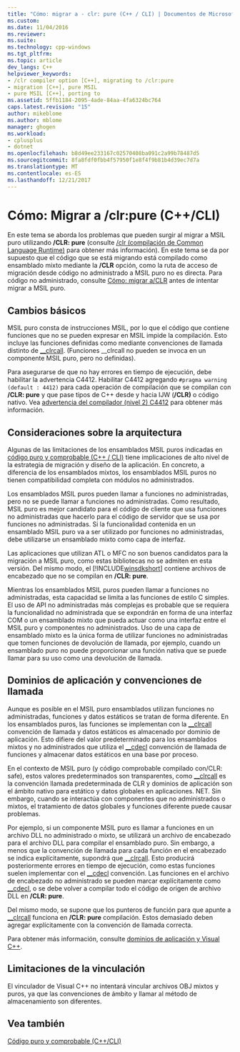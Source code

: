 ```yaml
---
title: "Cómo: migrar a - clr: pure (C++ / CLI) | Documentos de Microsoft"
ms.custom: 
ms.date: 11/04/2016
ms.reviewer: 
ms.suite: 
ms.technology: cpp-windows
ms.tgt_pltfrm: 
ms.topic: article
dev_langs: C++
helpviewer_keywords:
- /clr compiler option [C++], migrating to /clr:pure
- migration [C++], pure MSIL
- pure MSIL [C++], porting to
ms.assetid: 5ffb1184-2095-4ade-84aa-4fa6324bc764
caps.latest.revision: "15"
author: mikeblome
ms.author: mblome
manager: ghogen
ms.workload:
- cplusplus
- dotnet
ms.openlocfilehash: b8d49ee233167c02570408ba091c2a99b78487d5
ms.sourcegitcommit: 8fa8fdf0fbb4f57950f1e8f4f9b81b4d39ec7d7a
ms.translationtype: MT
ms.contentlocale: es-ES
ms.lasthandoff: 12/21/2017
---
```

# <a name="how-to-migrate-to-clrpure-ccli"></a>Cómo: Migrar a /clr:pure (C++/CLI)
En este tema se aborda los problemas que pueden surgir al migrar a MSIL puro utilizando **/CLR: pure** (consulte [/clr (compilación de Common Language Runtime)](../build/reference/clr-common-language-runtime-compilation.md) para obtener más información). En este tema se da por supuesto que el código que se está migrando está compilado como ensamblado mixto mediante la **/CLR** opción, como la ruta de acceso de migración desde código no administrado a MSIL puro no es directa. Para código no administrado, consulte [Cómo: migrar a/CLR](../dotnet/how-to-migrate-to-clr.md) antes de intentar migrar a MSIL puro.  
  
## <a name="basic-changes"></a>Cambios básicos  
 MSIL puro consta de instrucciones MSIL, por lo que el código que contiene funciones que no se pueden expresar en MSIL impide la compilación. Esto incluye las funciones definidas como mediante convenciones de llamada distinto de [__clrcall](../cpp/clrcall.md). (Funciones __clrcall no pueden se invoca en un componente MSIL puro, pero no definidas).  
  
 Para asegurarse de que no hay errores en tiempo de ejecución, debe habilitar la advertencia C4412. Habilitar C4412 agregando `#pragma warning (default : 4412)` para cada operación de compilación que se compilan con **/CLR: pure** y que pase tipos de C++ desde y hacia IJW (**/CLR)** o código nativo. Vea [advertencia del compilador (nivel 2) C4412](../error-messages/compiler-warnings/compiler-warning-level-2-c4412.md) para obtener más información.  
  
## <a name="architectural-considerations"></a>Consideraciones sobre la arquitectura  
 Algunas de las limitaciones de los ensamblados MSIL puros indicadas en [código puro y comprobable (C++ / CLI)](../dotnet/pure-and-verifiable-code-cpp-cli.md) tiene implicaciones de alto nivel de la estrategia de migración y diseño de la aplicación. En concreto, a diferencia de los ensamblados mixtos, los ensamblados MSIL puros no tienen compatibilidad completa con módulos no administrados.  
  
 Los ensamblados MSIL puros pueden llamar a funciones no administradas, pero no se puede llamar a funciones no administradas. Como resultado, MSIL puro es mejor candidato para el código de cliente que usa funciones no administradas que hacerlo para el código de servidor que se usa por funciones no administradas. Si la funcionalidad contenida en un ensamblado MSIL puro va a ser utilizado por funciones no administradas, debe utilizarse un ensamblado mixto como capa de interfaz.  
  
 Las aplicaciones que utilizan ATL o MFC no son buenos candidatos para la migración a MSIL puro, como estas bibliotecas no se admiten en esta versión. Del mismo modo, el [!INCLUDE[winsdkshort](../atl-mfc-shared/reference/includes/winsdkshort_md.md)] contiene archivos de encabezado que no se compilan en **/CLR: pure**.  
  
 Mientras los ensamblados MSIL puros pueden llamar a funciones no administradas, esta capacidad se limita a las funciones de estilo C simples. El uso de API no administradas más complejas es probable que se requiera la funcionalidad no administrada que se expondrán en forma de una interfaz COM o un ensamblado mixto que pueda actuar como una interfaz entre el MSIL puro y componentes no administrados. Uso de una capa de ensamblado mixto es la única forma de utilizar funciones no administradas que tomen funciones de devolución de llamada, por ejemplo, cuando un ensamblado puro no puede proporcionar una función nativa que se puede llamar para su uso como una devolución de llamada.  
  
## <a name="application-domains-and-calling-conventions"></a>Dominios de aplicación y convenciones de llamada  
 Aunque es posible en el MSIL puro ensamblados utilizan funciones no administradas, funciones y datos estáticos se tratan de forma diferente. En los ensamblados puros, las funciones se implementan con la [__clrcall](../cpp/clrcall.md) convención de llamada y datos estáticos es almacenado por dominio de aplicación. Esto difiere del valor predeterminado para los ensamblados mixtos y no administrados que utiliza el [__cdecl](../cpp/cdecl.md) convención de llamada de funciones y almacenar datos estáticos en una base por proceso.  
  
 En el contexto de MSIL puro (y código comprobable compilado con/CLR: safe), estos valores predeterminados son transparentes, como [__clrcall](../cpp/clrcall.md) es la convención llamada predeterminada de CLR y dominios de aplicación son el ámbito nativo para estático y datos globales en aplicaciones. NET. Sin embargo, cuando se interactúa con componentes que no administrados o mixtos, el tratamiento de datos globales y funciones diferente puede causar problemas.  
  
 Por ejemplo, si un componente MSIL puro es llamar a funciones en un archivo DLL no administrado o mixto, se utilizará un archivo de encabezado para el archivo DLL para compilar el ensamblado puro. Sin embargo, a menos que la convención de llamada para cada función en el encabezado se indica explícitamente, supondrá que [__clrcall](../cpp/clrcall.md). Esto producirá posteriormente errores en tiempo de ejecución, como estas funciones suelen implementar con el [__cdecl](../cpp/cdecl.md) convención. Las funciones en el archivo de encabezado no administrado se pueden marcar explícitamente como [__cdecl](../cpp/cdecl.md), o se debe volver a compilar todo el código de origen de archivo DLL en **/CLR: pure**.  
  
 Del mismo modo, se supone que los punteros de función para que apunte a [__clrcall](../cpp/clrcall.md) funciona en **/CLR: pure** compilación. Estos demasiado deben agregar explícitamente con la convención de llamada correcta.  
  
 Para obtener más información, consulte [dominios de aplicación y Visual C++](../dotnet/application-domains-and-visual-cpp.md).  
  
## <a name="linking-limitations"></a>Limitaciones de la vinculación  
 El vinculador de Visual C++ no intentará vincular archivos OBJ mixtos y puros, ya que las convenciones de ámbito y llamar al método de almacenamiento son diferentes.  
  
## <a name="see-also"></a>Vea también  
 [Código puro y comprobable (C++/CLI)](../dotnet/pure-and-verifiable-code-cpp-cli.md)